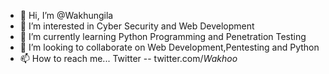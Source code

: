- 👋 Hi, I’m @Wakhungila
- 👀 I’m interested in Cyber Security and Web Development
- 🌱 I’m currently learning Python Programming and Penetration Testing
- 💞️ I’m looking to collaborate on Web Development,Pentesting and Python
- 📫 How to reach me... Twitter -- twitter.com/_Wakhoo_

<!---
Wakhungila/Wakhungila is a ✨ special ✨ repository because its `README.md` (this file) appears on your GitHub profile.
You can click the Preview link to take a look at your changes.
--->
